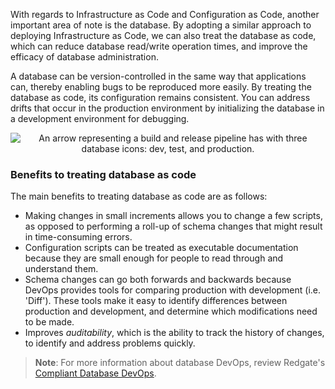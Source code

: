 With regards to Infrastructure as Code and Configuration as Code, another important area of note is the database. By adopting a similar approach to deploying Infrastructure as Code, we can also treat the database as code, which can reduce database read/write operation times, and improve the efficacy of database administration.

A database can be version-controlled in the same way that applications can, thereby enabling bugs to be reproduced more easily. By treating the database as code, its configuration remains consistent. You can address drifts that occur in the production environment by initializing the database in a development environment for debugging.

<p style="text-align:center;"><img src="../Linked_Image_Files/databasepipeline.png" alt="An arrow representing a build and release pipeline has with three database icons: dev, test, and production."></p>

### Benefits to treating database as code

The main benefits to treating database as code are as follows:

- Making changes in small increments allows you to change a few scripts, as opposed to performing a roll-up of schema changes that might result in time-consuming errors.
- Configuration scripts can be treated as executable documentation because they are small enough for people to read through and understand them.
- Schema changes can go both forwards and backwards because DevOps provides tools for comparing production with development (i.e. 'Diff'). These tools make it easy to identify differences between production and development, and determine which modifications need to be made.
- Improves *auditability*, which is the ability to track the history of changes, to identify and address problems quickly.

> **Note**: For more information about database DevOps, review Redgate's [Compliant Database DevOps](http://www.red-gate.com/solutions/database-devops/).


